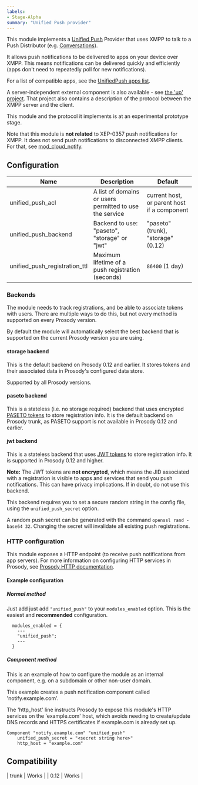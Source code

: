 ```yaml
---
labels:
- Stage-Alpha
summary: "Unified Push provider"
---
```


This module implements a [Unified Push](https://unifiedpush.org/) Provider
that uses XMPP to talk to a Push Distributor (e.g. [Conversations](http://codeberg.org/iNPUTmice/Conversations)).

It allows push notifications to be delivered to apps on your device over XMPP.
This means notifications can be delivered quickly and efficiently (apps don't
need to repeatedly poll for new notifications).

For a list of compatible apps, see the [UnifiedPush apps list](https://unifiedpush.org/users/apps/).

A server-independent external component is also available - see [the 'up'
project](https://codeberg.org/inputmice/up). That project also contains a
description of the protocol between the XMPP server and the client.

This module and the protocol it implements is at an experimental prototype
stage.

Note that this module is **not related** to XEP-0357 push notifications for
XMPP. It does not send push notifications to disconnected XMPP clients. For
that, see [mod_cloud_notify](https://modules.prosody.im/mod_cloud_notify).

## Configuration

| Name                          | Description                                             | Default                                     |
|-------------------------------|---------------------------------------------------------|---------------------------------------------|
| unified_push_acl              | A list of domains or users permitted to use the service | current host, or parent host if a component |
| unified_push_backend          | Backend to use: "paseto", "storage" or "jwt"            | "paseto" (trunk), "storage" (0.12)          |
| unified_push_registration_ttl | Maximum lifetime of a push registration (seconds)       | `86400` (1 day)                             |

### Backends

The module needs to track registrations, and be able to associate tokens with
users. There are multiple ways to do this, but not every method is supported
on every Prosody version.

By default the module will automatically select the best backend that is
supported on the current Prosody version you are using.

#### storage backend

This is the default backend on Prosody 0.12 and earlier. It stores tokens and
their associated data in Prosody's configured data store.

Supported by all Prosody versions.

#### paseto backend

This is a stateless (i.e. no storage required) backend that uses encrypted
[PASETO tokens](https://paseto.io/) to store registration info. It is the
default backend on Prosody trunk, as PASETO support is not available in
Prosody 0.12 and earlier.

#### jwt backend

This is a stateless backend that uses [JWT tokens](https://jwt.io/) to store
registration info. It is supported in Prosody 0.12 and higher.

**Note:** The JWT tokens are **not encrypted**, which means the JID
associated with a registration is visible to apps and services that send you
push notifications. This can have privacy implications. If in doubt, do not
use this backend.

This backend requires you to set a secure random string in the config file,
using the `unified_push_secret` option.

A random push secret can be generated with the command
`openssl rand -base64 32`. Changing the secret will invalidate all existing
push registrations.

### HTTP configuration

This module exposes a HTTP endpoint (to receive push notifications from app
servers). For more information on configuring HTTP services in Prosody, see
[Prosody HTTP documentation](https://prosody.im/doc/http).

#### Example configuration

##### Normal method

Just add just add `"unified_push"` to your `modules_enabled` option.
This is the easiest and **recommended** configuration.

``` {.lua}
  modules_enabled = {
    ---
    "unified_push";
    ---
  }
```

##### Component method

This is an example of how to configure the module as an internal component,
e.g. on a subdomain or other non-user domain.

This example creates a push notification component called
'notify.example.com'.

The 'http_host' line instructs Prosody to expose this module's HTTP services
on the 'example.com' host, which avoids needing to create/update DNS records
and HTTPS certificates if example.com is already set up.

``` {.lua}
Component "notify.example.com" "unified_push"
    unified_push_secret = "<secret string here>"
    http_host = "example.com"
```

## Compatibility

| trunk | Works |
| 0.12  | Works |
